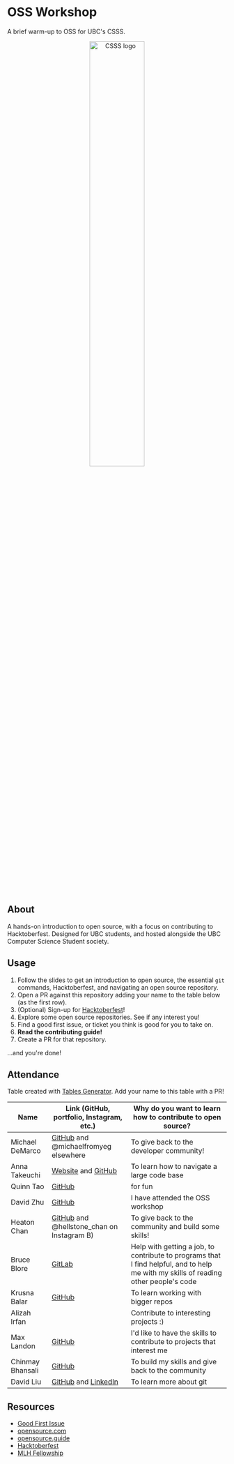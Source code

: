 # OSS Workshop

A brief warm-up to OSS for UBC's CSSS.

<p align="center">
    <img src="images/csss.png" alt="CSSS logo" width="50%" />
</p>

## About

A hands-on introduction to open source, with a focus on contributing to Hacktoberfest. Designed for UBC students, and hosted alongside the UBC Computer Science Student society.

## Usage

1. Follow the slides to get an introduction to open source, the essential `git` commands, Hacktoberfest, and navigating an open source repository.
2. Open a PR against this repository adding your name to the table below (as the first row).
3. (Optional) Sign-up for [Hacktoberfest](https://hacktoberfest.com)!
4. Explore some open source repositories. See if any interest you!
5. Find a good first issue, or ticket you think is good for you to take on.
6. **Read the contributing guide!**
7. Create a PR for that repository.

...and you're done!

## Attendance

Table created with [Tables Generator](https://www.tablesgenerator.com/markdown_tables). Add your name to this table with a PR!

| Name             | Link (GitHub, portfolio, Instagram, etc.)                                                                | Why do you want to learn how to contribute to open source?                                                                           |
| ---------------- | -------------------------------------------------------------------------------------------------------- | ------------------------------------------------------------------------------------------------------------------------------------ |
| Michael DeMarco  | [GitHub](https://github.com/michaelfromyeg) and @michaelfromyeg elsewhere                                | To give back to the developer community!                                                                                             |
| Anna Takeuchi    | [Website](https://annatakeuchi.dev) and [GitHub](https://github.com/annatake)                            | To learn how to navigate a large code base                                                                                           |
| Quinn Tao        | [GitHub](https://github.com/t-quinn-t/oss-workshop)                                                      | for fun                                                                                                                              |
| David Zhu        | [GitHub](https://github.com/DavidZhu1388)                                                                | I have attended the OSS workshop                                                                                                     |
| Heaton Chan      | [GitHub](https://github.com/codingonapotato) and @hellstone_chan on Instagram B)                         | To give back to the community and build some skills!                                                                                 |
| Bruce Blore      | [GitLab](https://gitlab.com/0100001001000010)                                                            | Help with getting a job, to contribute to programs that I find helpful, and to help me with my skills of reading other people's code |
| Krusna Balar     | [GitHub](https://github.com/krusnabalar)                                                                 | To learn working with bigger repos                                                                                                   |
| Alizah Irfan     |                                                                                                          | Contribute to interesting projects :)                                                                                                |
| Max Landon       | [GitHub](https://github.com/Yotter)                                                                      | I'd like to have the skills to contribute to projects that interest me                                                               |
| Chinmay Bhansali | [GitHub](https://github.com/ChinmayBhansali)                                                             | To build my skills and give back to the community                                                                                    |
| David Liu        | [GitHub](https://github.com/Davooood90) and [LinkedIn](https://www.linkedin.com/in/david-liu-8546b3285/) | To learn more about git                                                                                                              |

## Resources

-   [Good First Issue](https://goodfirstissues.com)
-   [opensource.com](https://opensource.com)
-   [opensource.guide](https://opensource.guide/how-to-contribute)
-   [Hacktoberfest](https://hacktoberfest.com)
-   [MLH Fellowship](https://fellowship.mlh.io)
